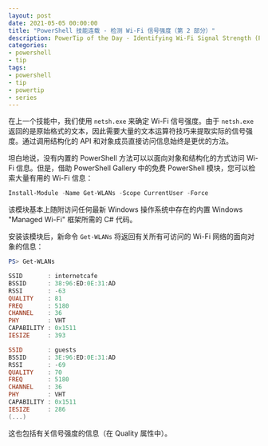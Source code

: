 ```yaml
---
layout: post
date: 2021-05-05 00:00:00
title: "PowerShell 技能连载 - 检测 Wi-Fi 信号强度（第 2 部分）"
description: PowerTip of the Day - Identifying Wi-Fi Signal Strength (Part 2)
categories:
- powershell
- tip
tags:
- powershell
- tip
- powertip
- series
---
```

在上一个技能中，我们使用 `netsh.exe` 来确定 Wi-Fi 信号强度。由于 `netsh.exe` 返回的是原始格式的文本，因此需要大量的文本运算符技巧来提取实际的信号强度。通过调用结构化的 API 和对象成员直接访问信息始终是更优的方法。

坦白地说，没有内置的 PowerShell 方法可以以面向对象和结构化的方式访问 Wi-Fi 信息。但是，借助 PowerShell Gallery 中的免费 PowerShell 模块，您可以检索大量有用的 Wi-Fi 信息：

```powershell
Install-Module -Name Get-WLANs -Scope CurrentUser -Force
```

该模块基本上随附访问任何最新 Windows 操作系统中存在的内置 Windows "Managed Wi-Fi" 框架所需的 C# 代码。

安装该模块后，新命令 `Get-WLANs` 将返回有关所有可访问的 Wi-Fi 网络的面向对象的信息：

```powershell
PS> Get-WLANs

SSID       : internetcafe
BSSID      : 38:96:ED:0E:31:AD
RSSI       : -63
QUALITY    : 81
FREQ       : 5180
CHANNEL    : 36
PHY        : VHT
CAPABILITY : 0x1511
IESIZE     : 393

SSID       : guests
BSSID      : 3E:96:ED:0E:31:AD
RSSI       : -69
QUALITY    : 70
FREQ       : 5180
CHANNEL    : 36
PHY        : VHT
CAPABILITY : 0x1511
IESIZE     : 286
(...)
```

这也包括有关信号强度的信息（在 Quality 属性中）。

<!--本文国际来源：[Identifying Wi-Fi Signal Strength (Part 2)](https://community.idera.com/database-tools/powershell/powertips/b/tips/posts/identifying-wi-fi-signal-strength-part-2)-->

